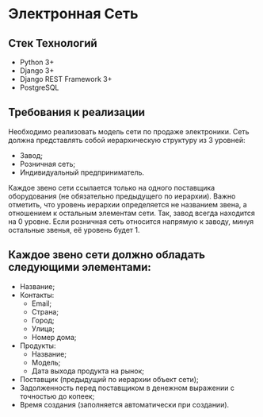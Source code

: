# Электронная Сеть

## Стек Технологий

- Python 3+
- Django 3+
- Django REST Framework 3+
- PostgreSQL 

## Требования к реализации

Необходимо реализовать модель сети по продаже электроники. Сеть должна представлять собой иерархическую структуру из 3 уровней:

- Завод;
- Розничная сеть;
- Индивидуальный предприниматель.

Каждое звено сети ссылается только на одного поставщика оборудования (не обязательно предыдущего по иерархии). Важно отметить, что уровень иерархии определяется не названием звена, а отношением к остальным элементам сети. Так, завод всегда находится на 0 уровне. Если розничная сеть относится напрямую к заводу, минуя остальные звенья, её уровень будет 1.

## Каждое звено сети должно обладать следующими элементами:

- Название;
- Контакты:
  - Email;
  - Страна;
  - Город;
  - Улица;
  - Номер дома;
- Продукты:
  - Название;
  - Модель;
  - Дата выхода продукта на рынок;
- Поставщик (предыдущий по иерархии объект сети);
- Задолженность перед поставщиком в денежном выражении с точностью до копеек;
- Время создания (заполняется автоматически при создании).
